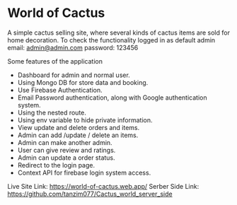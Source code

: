 # World of Cactus

A simple cactus selling site, where several kinds of cactus items are sold for home decoration.
To check the functionality logged in as default admin
email:  admin@admin.com
password: 123456


Some features of the application
- Dashboard for admin and normal user.
- Using Mongo DB for store data and booking.
- Use Firebase Authentication.
- Email Password authentication, along with Google authentication system.
- Using the nested route.
- Using env variable to hide private information.
- View update and delete orders and items.
- Admin can add /update / delete an items.
- Admin can make another admin. 
- User can give review and ratings. 
- Admin can update a order status.
- Redirect to the login page.
- Context API for firebase login system access.

Live Site Link: https://world-of-cactus.web.app/
Serber Side Link: https://github.com/tanzim077/Cactus_world_server_side
